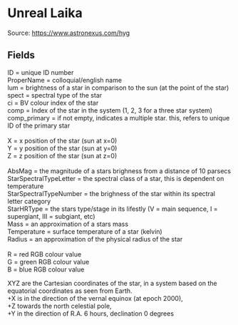 # Unreal Laika
Source: https://www.astronexus.com/hyg

## Fields
ID = unique ID number <br/>
ProperName = colloquial/english name <br/>
lum = brightness of a star in comparison to the sun (at the point of the star) <br/>
spect = spectral type of the star <br/>
ci = BV colour index of the star <br/>
comp = Index of the star in the system (1, 2, 3 for a three star system) <br/>
comp_primary = if not empty, indicates a multiple star. this, refers to unique ID of the primary star <br/><br/>
X = x position of the star (sun at x=0) <br/>
Y = y position of the star (sun at y=0) <br/>
Z = z position of the star (sun at z=0) <br/><br/>
AbsMag =  the magnitude of a stars brighness from a distance of 10 parsecs <br/>
StarSpectralTypeLetter = the spectral class of a star, this is dependent on temperature <br/>
StarSpectralTypeNumber = the brighness of the star within its spectral letter category <br/>
StarHRType = the stars type/stage in its lifestly (V =  main sequence, I = supergiant, III = subgiant, etc) <br/>
Mass = an approximation of a stars mass <br/>
Temperature = surface temperature of a star (kelvin) <br/>
Radius = an approximation of the physical radius of the star <br/><br/>
R = red RGB colour value <br/>
G = green RGB colour value <br/>
B = blue RGB colour value <br/>


XYZ are the Cartesian coordinates of the star,
in a system based on the equatorial coordinates as seen from Earth. <br/>
+X is in the direction of the vernal equinox (at epoch 2000), <br/>
+Z towards the north celestial pole, <br/>
+Y in the direction of R.A. 6 hours, declination 0 degrees